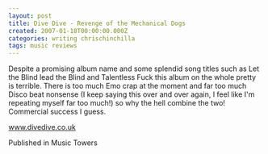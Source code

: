 ```yaml
---
layout: post
title: Dive Dive - Revenge of the Mechanical Dogs
created: 2007-01-18T00:00:00.000Z
categories: writing chrischinchilla
tags: music reviews
---
```


Despite a promising album name and some splendid song titles such as Let the Blind lead the Blind and Talentless Fuck this album on the whole pretty is terrible. There is too much Emo crap at the moment and far too much Disco beat nonsense (I keep saying this over and over again, I feel like I'm repeating myself far too much!) so why the hell combine the two! Commercial success I guess.

<a href='https://www.divedive.co.uk' target='_blank'>www.divedive.co.uk</a>

Published in Music Towers
